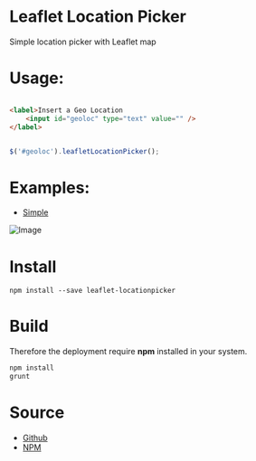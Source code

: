 Leaflet Location Picker
============

Simple location picker with Leaflet map

# Usage:

```html

<label>Insert a Geo Location 
	<input id="geoloc" type="text" value="" />
</label>

```

```javascript

$('#geoloc').leafletLocationPicker();

```

# Examples:

* [Simple](examples/simple.html)


![Image](https://raw.githubusercontent.com/stefanocudini/leaflet-locationpicker/master/images/leaflet-locationpicker.png)


# Install
```
npm install --save leaflet-locationpicker

```

# Build

Therefore the deployment require **npm** installed in your system.
```bash
npm install
grunt
```

# Source

* [Github](https://github.com/stefanocudini/leaflet-locationpicker)
* [NPM](https://npmjs.org/package/leaflet-locationpicker)
